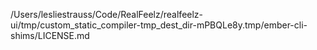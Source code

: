 /Users/lesliestrauss/Code/RealFeelz/realfeelz-ui/tmp/custom_static_compiler-tmp_dest_dir-mPBQLe8y.tmp/ember-cli-shims/LICENSE.md